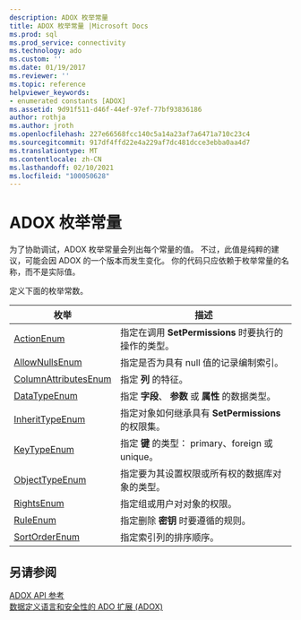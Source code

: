 ```yaml
---
description: ADOX 枚举常量
title: ADOX 枚举常量 |Microsoft Docs
ms.prod: sql
ms.prod_service: connectivity
ms.technology: ado
ms.custom: ''
ms.date: 01/19/2017
ms.reviewer: ''
ms.topic: reference
helpviewer_keywords:
- enumerated constants [ADOX]
ms.assetid: 9d91f511-d46f-44ef-97ef-77bf93836186
author: rothja
ms.author: jroth
ms.openlocfilehash: 227e66568fcc140c5a14a23af7a6471a710c23c4
ms.sourcegitcommit: 917df4ffd22e4a229af7dc481dcce3ebba0aa4d7
ms.translationtype: MT
ms.contentlocale: zh-CN
ms.lasthandoff: 02/10/2021
ms.locfileid: "100050628"
---
```

# <a name="adox-enumerated-constants"></a>ADOX 枚举常量
为了协助调试，ADOX 枚举常量会列出每个常量的值。 不过，此值是纯粹的建议，可能会因 ADOX 的一个版本而发生变化。 你的代码只应依赖于枚举常量的名称，而不是实际值。  
  
 定义下面的枚举常数。  
  
|枚举|描述|  
|-----------------|-----------------|  
|[ActionEnum](./actionenum.md)|指定在调用 **SetPermissions** 时要执行的操作的类型。|  
|[AllowNullsEnum](./allownullsenum.md)|指定是否为具有 null 值的记录编制索引。|  
|[ColumnAttributesEnum](./columnattributesenum.md)|指定 **列** 的特征。|  
|[DataTypeEnum](../ado-api/datatypeenum.md)|指定 **字段**、 **参数** 或 **属性** 的数据类型。|  
|[InheritTypeEnum](./inherittypeenum.md)|指定对象如何继承具有 **SetPermissions** 的权限集。|  
|[KeyTypeEnum](./keytypeenum.md)|指定 **键** 的类型： primary、foreign 或 unique。|  
|[ObjectTypeEnum](./objecttypeenum.md)|指定要为其设置权限或所有权的数据库对象的类型。|  
|[RightsEnum](./rightsenum.md)|指定组或用户对对象的权限。|  
|[RuleEnum](./ruleenum.md)|指定删除 **密钥** 时要遵循的规则。|  
|[SortOrderEnum](./sortorderenum.md)|指定索引列的排序顺序。|  
  
## <a name="see-also"></a>另请参阅  
 [ADOX API 参考](./adox-object-model.md)   
 [数据定义语言和安全性的 ADO 扩展 (ADOX)](../../guide/extensions/ado-extensions-for-data-definition-language-and-security-adox.md)